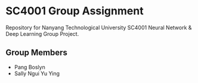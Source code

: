 # SC4001 Group Assignment

Repository for Nanyang Technological University SC4001 Neural Network & Deep Learning Group Project.

## Group Members
- Pang Boslyn
- Sally Ngui Yu Ying
